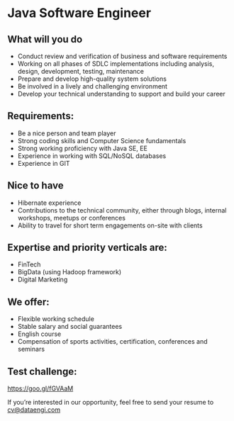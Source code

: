 # Java Software Engineer

## What will you do
- Conduct review and verification of business and software requirements
- Working on all phases of SDLC implementations including analysis, design, development, testing, maintenance
- Prepare and develop high-quality system solutions
- Be involved in a lively and challenging environment
- Develop your technical understanding to support and build your career


## Requirements:
- Be a nice person and team player
- Strong coding skills and Computer Science fundamentals
- Strong working proficiency with Java SE, EE
- Experience in working with SQL/NoSQL databases
- Experience in GIT


## Nice to have
- Hibernate experience
- Contributions to the technical community, either through blogs, internal workshops, meetups or conferences
- Ability to travel for short term engagements on-site with clients


## Expertise and priority verticals are:
- FinTech
- BigData (using Hadoop framework)
- Digital Marketing


## We offer:
- Flexible working schedule
- Stable salary and social guarantees
- English course
- Compensation of sports activities, certification, conferences and seminars

## Test challenge:
https://goo.gl/fGVAaM

If you’re interested in our opportunity, feel free to send your resume to
cv@dataengi.com

